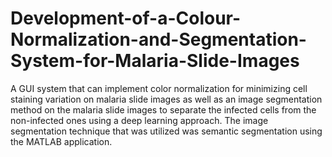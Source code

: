 # Development-of-a-Colour-Normalization-and-Segmentation-System-for-Malaria-Slide-Images
A GUI system that can implement color normalization for minimizing cell staining variation on malaria slide images as well as an image segmentation method on the malaria slide images to separate the infected cells from the non-infected ones using a deep learning approach. The image segmentation technique that was utilized was semantic segmentation using the MATLAB application. 
